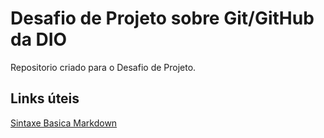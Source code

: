 # Desafio de Projeto sobre Git/GitHub da DIO
Repositorio criado para o Desafio de Projeto.

## Links úteis
[Sintaxe Basica Markdown](https://www.markdownguide.org/basic-syntax/)
